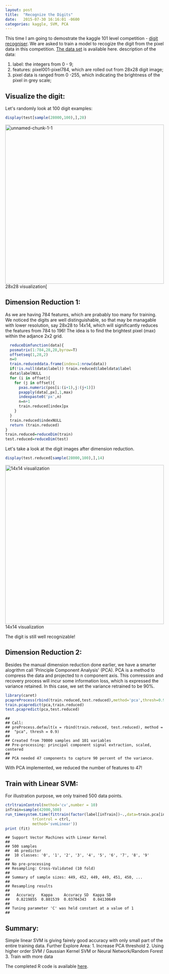 ```yaml
---
layout: post
title:  "Recognize the Digits"
date:   2015-07-30 16:16:01 -0600
categories: kaggle, SVM, PCA
---
```

This time I am going to demostrate the kaggle 101 level competition - <a href="https://www.kaggle.com/c/digit-recognizer" target="_blank">digit recogniser</a>. We are asked to train a model to recogize the digit from the pixel data in this competition. <a href="https://www.kaggle.com/c/digit-recognizer/data" target="_blank">The data set</a> is available here.
description of the data:
1. label: the integers from 0 - 9;
2. features: pixel001-pixel784, which are rolled out from 28x28 digit image;
3. pixel data is ranged from 0 -255, which indicating the brightness of the pixel in grey scale;
<h2>Visualize the digit:</h2>
Let's randomly look at 100 digit examples:


```r
display(test[sample(28000,100),],28)
```

<img class="wp-image-81 size-full" src="https://6chaoran.files.wordpress.com/2015/07/unnamed-chunk-1-1.png" alt="unnamed-chunk-1-1" width="504" height="504" /> 28x28 visualization[

<!--more-->
<h2>Dimension Reduction 1:</h2>
As we are having 784 features, which are prabably too many for training. We noticed the digits are well distinguishable, so that may be managable with lower resolution, say 28x28 to 14x14, which will significantly reduces the features from 784 to 196!
The idea is to find the brightest pixel (max) within the adjance 2x2 grid.

```r
  reduceDimfunction(data){
  posmatrix(1:784,28,28,byrow=T)
  offsetseq(1,28,2)
  n=0
  train.reduceddata.frame(index=1:nrow(data))
  if(!is.null(data$label)) train.reduced$labeldata$label
  data$labelNULL
  for (i in offset){
    for (j in offset){
      pxas.numeric(pos[i:(i+1),j:(j+1)])
      pxapply(data[,px],1,max)
      indexpaste0('px',n)
      n=n+1
      train.reduced[index]px
    }
  }
  train.reduced$indexNULL
  return (train.reduced)
}
train.reduced=reduceDim(train)
test.reduced=reduceDim(test)

```


Let's take a look at the digit images after dimension reduction.

```r
display(test.reduced[sample(28000,100),],14)
```

<img class="wp-image-82 size-full" src="https://6chaoran.files.wordpress.com/2015/07/unnamed-chunk-3-1.png" alt="14x14 visualization" width="504" height="504" /> 
14x14 visualization

The digit is still well recognizable!
<h2>Dimension Reduction 2:</h2>
Besides the manual dimension reduction done earlier, we have a smarter alogrithm call 'Principle Component Analysis' (PCA).
PCA is a method to compress the data and projected to n component axis. This comression and recovery process will incur some information loss, which is expressed the variance retained. In this case, we set the variance retrained to be 90%.

```r
library(caret)
pcapreProcess(rbind(train.reduced,test.reduced),method='pca',thresh=0.9)
train.pcapredict(pca,train.reduced)
test.pcapredict(pca,test.reduced)
```

<pre><code>## 
## Call:
## preProcess.default(x = rbind(train.reduced, test.reduced), method =
##  "pca", thresh = 0.9)
## 
## Created from 70000 samples and 101 variables
## Pre-processing: principal component signal extraction, scaled, centered 
## 
## PCA needed 47 components to capture 90 percent of the variance.</code></pre>
With PCA implemented, we reduced the number of features to 47!
<h2>Train with Linear SVM:</h2>
For illustration purpose, we only trained 500 data points.

```r
ctrltrainControl(method='cv',number = 10)
inTrain=sample(42000,500)
run_timesystem.time(fittrain(factor(label[inTrain])~.,data=train.pca[inTrain,],
            trControl = ctrl,
            method='svmLinear'))
print (fit)
```

<pre><code>## Support Vector Machines with Linear Kernel 
## 
## 500 samples
##  46 predictor
##  10 classes: '0', '1', '2', '3', '4', '5', '6', '7', '8', '9' 
## 
## No pre-processing
## Resampling: Cross-Validated (10 fold) 
## 
## Summary of sample sizes: 449, 452, 449, 449, 451, 450, ... 
## 
## Resampling results
## 
##   Accuracy   Kappa     Accuracy SD  Kappa SD  
##   0.8219855  0.801539  0.03704343   0.04130649
## 
## Tuning parameter 'C' was held constant at a value of 1
## 
</code></pre>
<h2>Summary:</h2>
Simple linear SVM is giving fairely good accuracy with only small part of the entire training data.
Further Explore Area:
1. Increase PCA threshold
2. Using higher order SVM / Gaussian Kernel SVM or Neural Network/Random Forest
3. Train with more data

The completed R code is available <a href="https://github.com/6chaoran/kaggle/blob/master/digit-recognizer/digit-recognize.R" target="_blank">here</a>.
